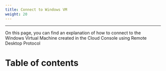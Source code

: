 ```yaml
---
title: Connect to Windows VM 
weight: 20
---
```

___
On this page, you can find an explanation of how to connect to the Windows Virtual Machine created in the Cloud Console using Remote Desktop Protocol

# Table of contents